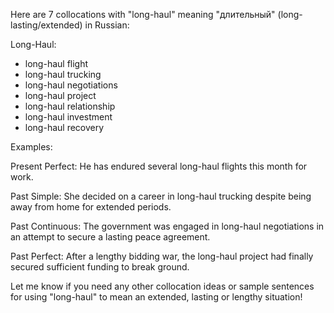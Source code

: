 Here are 7 collocations with "long-haul" meaning "длительный" (long-lasting/extended) in Russian:

Long-Haul:

- long-haul flight
- long-haul trucking 
- long-haul negotiations
- long-haul project  
- long-haul relationship
- long-haul investment
- long-haul recovery

Examples: 

Present Perfect:
He has endured several long-haul flights this month for work.

Past Simple: 
She decided on a career in long-haul trucking despite being away from home for extended periods.

Past Continuous:
The government was engaged in long-haul negotiations in an attempt to secure a lasting peace agreement.  

Past Perfect: 
After a lengthy bidding war, the long-haul project had finally secured sufficient funding to break ground.

Let me know if you need any other collocation ideas or sample sentences for using "long-haul" to mean an extended, lasting or lengthy situation!